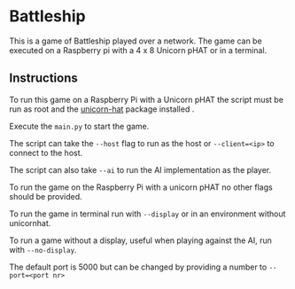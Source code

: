 # Battleship
This is a game of Battleship played over a network.
The game can be executed on a Raspberry pi with a 4 x 8 Unicorn pHAT or in a terminal.

## Instructions
To run this game on a Raspberry Pi with a Unicorn pHAT the script must be run as root and the [unicorn-hat](https://github.com/pimoroni/unicorn-hat) package installed .

Execute the `main.py` to start the game.

The script can take the `--host` flag to run as the host or `--client=<ip>` to connect to the host.

The script can also take `--ai` to run the AI implementation as the player.

To run the game on the Raspberry Pi with a unicorn pHAT no other flags should be provided.

To run the game in terminal run with `--display` or in an environment without unicornhat.

To run a game without a display, useful when playing against the AI, run with `--no-display`.

The default port is 5000 but can be changed by providing a number to `--port=<port nr>`
